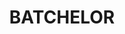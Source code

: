 ---
lastmod: '2025-04-06T06:05:19+00:00'
latitude: -13.045118
layout: suburb
longitude: 131.038475
postcode: 0845
state: NT
title: BATCHELOR
url: /nt/batchelor/
---